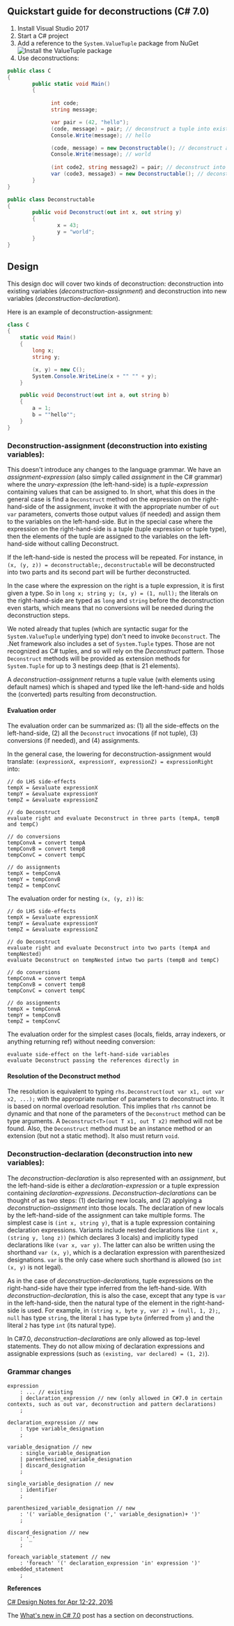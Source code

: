 
Quickstart guide for deconstructions (C# 7.0)
----------------------------------------------
1. Install Visual Studio 2017 
2. Start a C# project
3. Add a reference to the `System.ValueTuple` package from NuGet  
![Install the ValueTuple package](img/install-valuetuple.png)
4. Use deconstructions:

```C#
public class C
{
        public static void Main()
        {
                
              int code;
              string message;

              var pair = (42, "hello");
              (code, message) = pair; // deconstruct a tuple into existing variables
              Console.Write(message); // hello

              (code, message) = new Deconstructable(); // deconstruct any object with a proper Deconstruct method into existing variables
              Console.Write(message); // world
              
              (int code2, string message2) = pair; // deconstruct into new variables
              var (code3, message3) = new Deconstructable(); // deconstruct into new 'var' variables
        }
}

public class Deconstructable
{
        public void Deconstruct(out int x, out string y)
        {
                x = 43;
                y = "world";
        }
}
```

Design
------
This design doc will cover two kinds of deconstruction: deconstruction into existing variables (*deconstruction-assignment*) and deconstruction into new variables (*deconstruction-declaration*).

Here is an example of deconstruction-assignment:
```C#
class C
{
    static void Main()
    {
        long x;
        string y;

        (x, y) = new C();
        System.Console.WriteLine(x + "" "" + y);
    }

    public void Deconstruct(out int a, out string b)
    {
        a = 1;
        b = ""hello"";
    }
}
```

### Deconstruction-assignment (deconstruction into existing variables):

This doesn't introduce any changes to the language grammar. We have an *assignment-expression* (also simply called *assignment* in the C# grammar) where the *unary-expression* (the left-hand-side) is a *tuple-expression* containing values that can be assigned to.
In short, what this does in the general case is find a `Deconstruct` method on the expression on the right-hand-side of the assignment, invoke it with the appropriate number of `out var` parameters, converts those output values (if needed) and assign them to the variables on the left-hand-side. But in the special case where the expression on the right-hand-side is a tuple (tuple expression or tuple type), then the elements of the tuple are assigned to the variables on the left-hand-side without calling Deconstruct.

If the left-hand-side is nested the process will be repeated. For instance, in `(x, (y, z)) = deconstructable;`, `deconstructable` will be deconstructed into two parts and its second part will be further deconstructed. 

In the case where the expression on the right is a tuple expression, it is first given a type. So in `long x; string y; (x, y) = (1, null);` the literals on the right-hand-side are typed as `long` and `string` before the deconstruction even starts, which means that no conversions will be needed during the deconstruction steps.

We noted already that tuples (which are syntactic sugar for the `System.ValueTuple` underlying type) don't need to invoke `Deconstruct`.
The .Net framework also includes a set of `System.Tuple` types. Those are not recognized as C# tuples, and so will rely on the *Deconstruct* pattern. Those `Deconstruct` methods will be provided as extension methods for `System.Tuple` for up to 3 nestings deep (that is 21 elements).

A *deconstruction-assignment* returns a tuple value (with elements using default names) which is shaped and typed like the left-hand-side and holds the (converted) parts resulting from deconstruction.

#### Evaluation order

The evaluation order can be summarized as: (1) all the side-effects on the left-hand-side, (2) all the `Deconstruct` invocations (if not tuple), (3) conversions (if needed), and (4) assignments.

In the general case, the lowering for deconstruction-assignment would translate: `(expressionX, expressionY, expressionZ) = expressionRight` into:

```
// do LHS side-effects
tempX = &evaluate expressionX
tempY = &evaluate expressionY
tempZ = &evaluate expressionZ

// do Deconstruct
evaluate right and evaluate Deconstruct in three parts (tempA, tempB and tempC)

// do conversions
tempConvA = convert tempA
tempConvB = convert tempB
tempConvC = convert tempC

// do assignments
tempX = tempConvA
tempY = tempConvB
tempZ = tempConvC
```

The evaluation order for nesting `(x, (y, z))` is:
```
// do LHS side-effects
tempX = &evaluate expressionX
tempY = &evaluate expressionY
tempZ = &evaluate expressionZ

// do Deconstruct
evaluate right and evaluate Deconstruct into two parts (tempA and tempNested)
evaluate Deconstruct on tempNested intwo two parts (tempB and tempC)

// do conversions
tempConvA = convert tempA
tempConvB = convert tempB
tempConvC = convert tempC

// do assignments
tempX = tempConvA
tempY = tempConvB
tempZ = tempConvC
```

The evaluation order for the simplest cases (locals, fields, array indexers, or anything returning ref) without needing conversion:
```
evaluate side-effect on the left-hand-side variables
evaluate Deconstruct passing the references directly in
```

#### Resolution of the Deconstruct method

The resolution is equivalent to typing `rhs.Deconstruct(out var x1, out var x2, ...);` with the appropriate number of parameters to deconstruct into.
It is based on normal overload resolution.
This implies that `rhs` cannot be dynamic and that none of the parameters of the `Deconstruct` method can be type arguments. A `Deconstruct<T>(out T x1, out T x2)` method will not be found.
Also, the `Deconstruct` method must be an instance method or an extension (but not a static method). It also must return `void`.


### Deconstruction-declaration (deconstruction into new variables):

The *deconstruction-declaration* is also represented with an *assignment*, but the left-hand-side is either a *declaration-expression* or a tuple expression containing *declaration-expressions*.
*Deconstruction-declarations* can be thought of as two steps: (1) declaring new locals, and (2) applying a *deconstruction-assignment* into those locals.
The declaration of new locals by the left-hand-side of the assignment can take multiple forms. The simplest case is `(int x, string y)`, that is a tuple expression containing declaration expressions. Variants include nested declarations like `(int x, (string y, long z))` (which declares 3 locals) and implicitly typed declarations like `(var x, var y)`. The latter can also be written using the shorthand `var (x, y)`, which is a declaration expression with parenthesized designations.
`var` is the only case where such shorthand is allowed (so `int (x, y)` is not legal).

As in the case of *deconstruction-declarations*, tuple expressions on the right-hand-side have their type inferred from the left-hand-side. With *deconstruction-declaration*, this is also the case, except that any type is `var` in the left-hand-side, then the natural type of the element in the right-hand-side is used.
For example, in `(string x, byte y, var z) = (null, 1, 2);`, `null` has type `string`, the literal `1` has type `byte` (inferred from `y`) and the literal `2` has type `int` (its natural type).

In C#7.0, *deconstruction-declarations* are only allowed as top-level statements. They do not allow mixing of declaration expressions and assignable expressions (such as `(existing, var declared) = (1, 2)`).

### Grammar changes

```ANTLR
expression
	: ... // existing
	| declaration_expression // new (only allowed in C#7.0 in certain contexts, such as out var, deconstruction and pattern declarations)
	;

declaration_expression // new
	: type variable_designation
	;

variable_designation // new
	: single_variable_designation
	| parenthesized_variable_designation
	| discard_designation
	;

single_variable_designation // new
	: identifier
	;

parenthesized_variable_designation // new
	: '(' variable_designation (',' variable_designation)+ ')'
	;

discard_designation // new
	: '_'
	;

foreach_variable_statement // new
    : 'foreach' '(' declaration_expression 'in' expression ')' embedded_statement
    ;
```

**References**

[C# Design Notes for Apr 12-22, 2016](https://github.com/dotnet/roslyn/issues/11031)

The [What's new in C# 7.0](https://blogs.msdn.microsoft.com/dotnet/2016/08/24/whats-new-in-csharp-7-0) post has a section on deconstructions.

